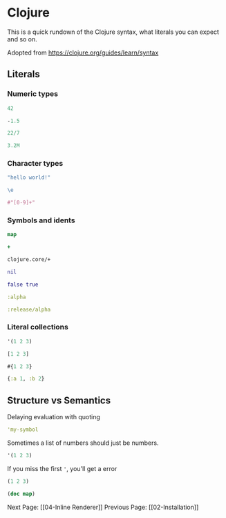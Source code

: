 # Clojure
This is a quick rundown of the Clojure syntax, what literals you can expect and so on.

Adopted from https://clojure.org/guides/learn/syntax

## Literals

### Numeric types
```clojure
42
```

```clojure
-1.5
```

```clojure
22/7
```

```clojure
3.2M
```

### Character types

```clojure
"hello world!"
```

```clojure
\e
```

```clojure
#"[0-9]+"
```

### Symbols and idents

```clojure
map
```

```clojure
+
```

```clojure
clojure.core/+
```

```clojure
nil
```

```clojure
false true
```

```clojure
:alpha
```

```clojure
:release/alpha
```

### Literal collections

```clojure
'(1 2 3)
```

```clojure
[1 2 3]
```

```clojure
#{1 2 3}
```

```clojure
{:a 1, :b 2}
```

## Structure vs Semantics

Delaying evaluation with quoting

```clojure
'my-symbol
```

Sometimes a list of numbers should just be numbers.

```clojure
'(1 2 3)
```

If you miss the first `'`, you'll get a error

```clojure
(1 2 3)
```

```clojure
(doc map)
```

Next Page: [[04-Inline Renderer]]
Previous Page: [[02-Installation]]
